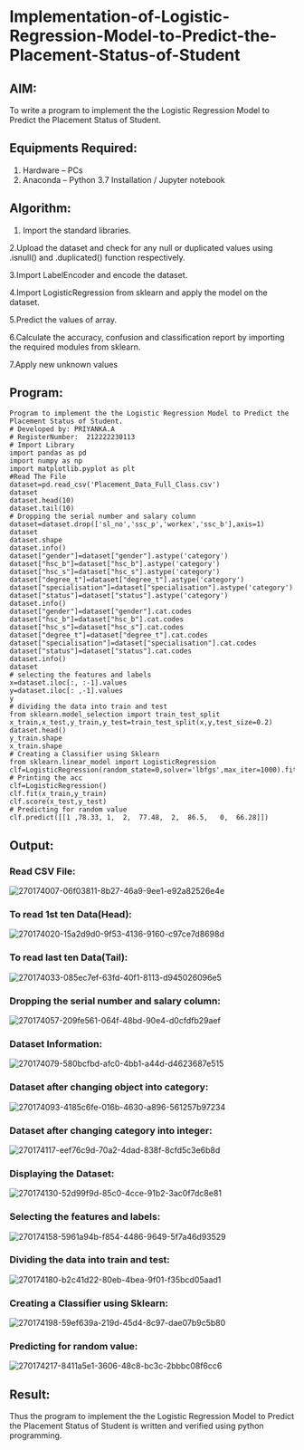 # Implementation-of-Logistic-Regression-Model-to-Predict-the-Placement-Status-of-Student

## AIM:
To write a program to implement the the Logistic Regression Model to Predict the Placement Status of Student.

## Equipments Required:
1. Hardware – PCs
2. Anaconda – Python 3.7 Installation / Jupyter notebook

## Algorithm:

1. Import the standard libraries.

  2.Upload the dataset and check for any null or duplicated values using .isnull() and   .duplicated() function respectively.

  3.Import LabelEncoder and encode the dataset.

  4.Import LogisticRegression from sklearn and apply the model on the dataset.

  5.Predict the values of array.

  6.Calculate the accuracy, confusion and classification report by importing the required modules from sklearn.

  7.Apply new unknown values

## Program:
```
Program to implement the the Logistic Regression Model to Predict the Placement Status of Student.
# Developed by: PRIYANKA.A
# RegisterNumber:  212222230113
# Import Library
import pandas as pd
import numpy as np
import matplotlib.pyplot as plt
#Read The File
dataset=pd.read_csv('Placement_Data_Full_Class.csv')
dataset
dataset.head(10)
dataset.tail(10)
# Dropping the serial number and salary column
dataset=dataset.drop(['sl_no','ssc_p','workex','ssc_b'],axis=1)
dataset
dataset.shape
dataset.info()
dataset["gender"]=dataset["gender"].astype('category')
dataset["hsc_b"]=dataset["hsc_b"].astype('category')
dataset["hsc_s"]=dataset["hsc_s"].astype('category')
dataset["degree_t"]=dataset["degree_t"].astype('category')
dataset["specialisation"]=dataset["specialisation"].astype('category')
dataset["status"]=dataset["status"].astype('category')
dataset.info()
dataset["gender"]=dataset["gender"].cat.codes
dataset["hsc_b"]=dataset["hsc_b"].cat.codes
dataset["hsc_s"]=dataset["hsc_s"].cat.codes
dataset["degree_t"]=dataset["degree_t"].cat.codes
dataset["specialisation"]=dataset["specialisation"].cat.codes
dataset["status"]=dataset["status"].cat.codes
dataset.info()
dataset
# selecting the features and labels
x=dataset.iloc[:, :-1].values
y=dataset.iloc[: ,-1].values
y
# dividing the data into train and test
from sklearn.model_selection import train_test_split
x_train,x_test,y_train,y_test=train_test_split(x,y,test_size=0.2)
dataset.head()
y_train.shape
x_train.shape
# Creating a Classifier using Sklearn
from sklearn.linear_model import LogisticRegression
clf=LogisticRegression(random_state=0,solver='lbfgs',max_iter=1000).fit(x_train,y_train)
# Printing the acc
clf=LogisticRegression()
clf.fit(x_train,y_train)
clf.score(x_test,y_test)
# Predicting for random value
clf.predict([[1	,78.33,	1,	2,	77.48,	2,	86.5,	0,	66.28]])
```

## Output:

### Read CSV File:

![270174007-06f03811-8b27-46a9-9ee1-e92a82526e4e](https://github.com/PriyankaAnnadurai/Implementation-of-Logistic-Regression-Model-to-Predict-the-Placement-Status-of-Student/assets/118351569/cf017214-1d26-4287-a6f4-8129ca2b62cf)



### To read 1st ten Data(Head):

![270174020-15a2d9d0-9f53-4136-9160-c97ce7d8698d](https://github.com/PriyankaAnnadurai/Implementation-of-Logistic-Regression-Model-to-Predict-the-Placement-Status-of-Student/assets/118351569/6dd1deb3-c209-4dca-b59f-9934e1deb862)



### To read last ten Data(Tail):

![270174033-085ec7ef-63fd-40f1-8113-d945026096e5](https://github.com/PriyankaAnnadurai/Implementation-of-Logistic-Regression-Model-to-Predict-the-Placement-Status-of-Student/assets/118351569/9fa733cf-c75c-4e0f-babf-d9530a5e898f)



### Dropping the serial number and salary column:

![270174057-209fe561-064f-48bd-90e4-d0cfdfb29aef](https://github.com/PriyankaAnnadurai/Implementation-of-Logistic-Regression-Model-to-Predict-the-Placement-Status-of-Student/assets/118351569/2ffe4201-f449-4cfd-b0ad-34890c9cd551)


### Dataset Information:

![270174079-580bcfbd-afc0-4bb1-a44d-d4623687e515](https://github.com/PriyankaAnnadurai/Implementation-of-Logistic-Regression-Model-to-Predict-the-Placement-Status-of-Student/assets/118351569/23521bcf-eb9a-421e-bd8b-7ba98ae40b79)



### Dataset after changing object into category:

![270174093-4185c6fe-016b-4630-a896-561257b97234](https://github.com/PriyankaAnnadurai/Implementation-of-Logistic-Regression-Model-to-Predict-the-Placement-Status-of-Student/assets/118351569/34008710-b581-46e8-bb73-de4acafd3944)




### Dataset after changing category into integer:

![270174117-eef76c9d-70a2-4dad-838f-8cfd5c3e6b8d](https://github.com/PriyankaAnnadurai/Implementation-of-Logistic-Regression-Model-to-Predict-the-Placement-Status-of-Student/assets/118351569/b943392b-ff4d-4b14-8244-d6a534265eaa)




### Displaying the Dataset:

![270174130-52d99f9d-85c0-4cce-91b2-3ac0f7dc8e81](https://github.com/PriyankaAnnadurai/Implementation-of-Logistic-Regression-Model-to-Predict-the-Placement-Status-of-Student/assets/118351569/b3e1575b-8bbf-45be-ba27-45a133dc6168)




### Selecting the features and labels:

![270174158-5961a94b-f854-4486-9649-5f7a46d93529](https://github.com/PriyankaAnnadurai/Implementation-of-Logistic-Regression-Model-to-Predict-the-Placement-Status-of-Student/assets/118351569/5bcd2b83-efa9-40ff-80ef-e685994bd9e4)



### Dividing the data into train and test:

![270174180-b2c41d22-80eb-4bea-9f01-f35bcd05aad1](https://github.com/PriyankaAnnadurai/Implementation-of-Logistic-Regression-Model-to-Predict-the-Placement-Status-of-Student/assets/118351569/7e4c21e1-f60a-4363-ac05-a615514dfe14)



### Creating a Classifier using Sklearn:

![270174198-59ef639a-219d-45d4-8c97-dae07b9c5b80](https://github.com/PriyankaAnnadurai/Implementation-of-Logistic-Regression-Model-to-Predict-the-Placement-Status-of-Student/assets/118351569/f0eb9d68-3066-47ad-a398-91ad76e68e0b)



### Predicting for random value:

![270174217-8411a5e1-3606-48c8-bc3c-2bbbc08f6cc6](https://github.com/PriyankaAnnadurai/Implementation-of-Logistic-Regression-Model-to-Predict-the-Placement-Status-of-Student/assets/118351569/45e49f8c-90ab-428c-9109-598f6141699e)



## Result:
Thus the program to implement the the Logistic Regression Model to Predict the Placement Status of Student is written and verified using python programming.
